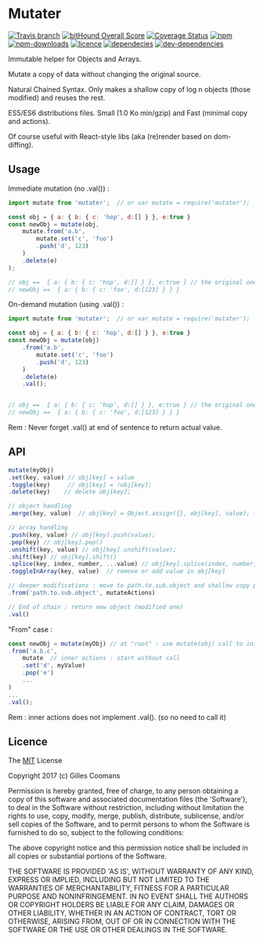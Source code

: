 # Mutater

[![Travis branch](https://img.shields.io/travis/nomocas/mutater/master.svg)](https://travis-ci.org/nomocas/mutater)
[![bitHound Overall Score](https://www.bithound.io/github/nomocas/mutater/badges/score.svg)](https://www.bithound.io/github/nomocas/mutater)
[![Coverage Status](https://coveralls.io/repos/github/nomocas/mutater/badge.svg?branch=master)](https://coveralls.io/github/nomocas/mutater?branch=master)
[![npm](https://img.shields.io/npm/v/mutater.svg)]()
[![npm-downloads](https://img.shields.io/npm/dm/mutater.svg)]()
[![licence](https://img.shields.io/npm/l/mutater.svg)](https://spdx.org/licenses/MIT)
[![dependecies](https://img.shields.io/david/nomocas/mutater.svg)]()
[![dev-dependencies](https://img.shields.io/david/dev/nomocas/mutater.svg)]()

Immutable helper for Objects and Arrays.

Mutate a copy of data without changing the original source.

Natural Chained Syntax. Only makes a shallow copy of log n objects (those modified) and reuses the rest.

ES5/ES6 distributions files. Small (1.0 Ko min/gzip) and Fast (minimal copy and actions).

Of course useful with React-style libs (aka (re)render based on dom-diffing).

## Usage

Immediate mutation (no .val()) :

```javascript
import mutate from 'mutater';  // or var mutate = require('mutater');

const obj = { a: { b: { c: 'hop', d:[] } }, e:true }
const newObj = mutate(obj, 
	mutate.from('a.b',
		mutate.set('c', 'foo')
		.push('d', 123)
	)
	.delete(e)
);

// obj ==  { a: { b: { c: 'hop', d:[] } }, e:true } // the original one
// newObj ==  { a: { b: { c: 'foo', d:[123] } } }

```

On-demand mutation (using .val()) :

```javascript
import mutate from 'mutater';  // or var mutate = require('mutater');

const obj = { a: { b: { c: 'hop', d:[] } }, e:true }
const newObj = mutate(obj)
	.from('a.b',
		mutate.set('c', 'foo')
		.push('d', 123)
	)
	.delete(e)
	.val();


// obj ==  { a: { b: { c: 'hop', d:[] } }, e:true } // the original one
// newObj ==  { a: { b: { c: 'foo', d:[123] } } }

```

Rem : Never forget .val() at end of sentence to return actual value.


## API

```javascript
mutate(myObj)
.set(key, value) // obj[key] = value
.toggle(key)     // obj[key] = !obj[key];
.delete(key) 	// delete obj[key];

// object handling
.merge(key, value) 	// obj[key] = Object.assign({}, obj[key], value); (shallow)

// array handling
.push(key, value) // obj[key].push(value);
.pop(key) // obj[key].pop()
.unshift(key, value) // obj[key].unshift(value);
.shift(key) // obj[key].shift()
.splice(key, index, number, ...value) // obj[key].splice(index, number, ...value)
.toggleInArray(key, value)  // remove or add value in obj[key]

// deeper modifications : move to path.to.sub.object and shallow copy path's node, then apply actions
.from('path.to.sub.object', mutateActions)

// End of chain : return new object (modified one)
.val()
```


"From" case :
```javascript
const newObj = mutate(myObj) // at "root" : use mutate(obj) call to init mutation sentence...
.from('a.b.c', 
	mutate  // inner actions : start without call
	.set('d', myValue)
	.pop('e')
	...
)
...
.val();

```

Rem : inner actions does not implement .val(). (so no need to call it)


## Licence

The [MIT](http://opensource.org/licenses/MIT) License

Copyright 2017 (c) Gilles Coomans

Permission is hereby granted, free of charge, to any person obtaining a copy of this software and associated documentation files (the 'Software'), to deal in the Software without restriction, including without limitation the rights to use, copy, modify, merge, publish, distribute, sublicense, and/or sell copies of the Software, and to permit persons to whom the Software is furnished to do so, subject to the following conditions:

The above copyright notice and this permission notice shall be included in all copies or substantial portions of the Software.

THE SOFTWARE IS PROVIDED 'AS IS', WITHOUT WARRANTY OF ANY KIND, EXPRESS OR IMPLIED, INCLUDING BUT NOT LIMITED TO THE WARRANTIES OF MERCHANTABILITY, FITNESS FOR A PARTICULAR PURPOSE AND NONINFRINGEMENT. IN NO EVENT SHALL THE AUTHORS OR COPYRIGHT HOLDERS BE LIABLE FOR ANY CLAIM, DAMAGES OR OTHER LIABILITY, WHETHER IN AN ACTION OF CONTRACT, TORT OR OTHERWISE, ARISING FROM, OUT OF OR IN CONNECTION WITH THE SOFTWARE OR THE USE OR OTHER DEALINGS IN THE SOFTWARE.
